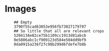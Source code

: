 # Images
        ## Empty
        3790f55cad63053e956fb73027179707
        ## So little that all are relevant crops
        5204134e82ce75b1109cc1913d81abc6
        0e5806abc1cf909123d584e504dd9bf9
        0da0915a236f2fc98b299d6fdefe7b8b